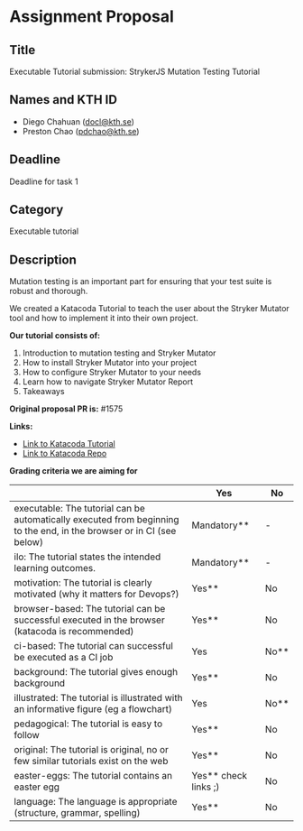 # Assignment Proposal

## Title

Executable Tutorial submission: StrykerJS Mutation Testing Tutorial

## Names and KTH ID

- Diego Chahuan (docl@kth.se)
- Preston Chao (pdchao@kth.se)

## Deadline

Deadline for task 1


## Category

Executable tutorial

## Description
Mutation testing is an important part for ensuring that your test suite is robust and thorough.

We created a Katacoda Tutorial to teach the user about the Stryker Mutator tool and how to implement it into their own project. 

<strong>Our tutorial consists of:</strong>

<ol>
 <li>Introduction to mutation testing and Stryker Mutator</li>
 <li>How to install Stryker Mutator into your project</li>
 <li>How to configure Stryker Mutator to your needs</li>
 <li>Learn how to navigate Stryker Mutator Report</li>
 <li>Takeaways</li>
</ol>

<strong>Original proposal PR is:</strong> #1575

<strong>Links:</strong>
* [Link to Katacoda Tutorial](https://www.katacoda.com/diego-chahuan/scenarios/mutator)
* [Link to Katacoda Repo](https://github.com/dchahuan/katacoda-scenarios)

<strong>Grading criteria we are aiming for</strong>

|                                             | Yes | No | 
|-------------------------------------------- | ----|----|
|executable: The tutorial can be automatically executed from beginning to the end, in the browser or in CI (see below) | Mandatory** | - | 
|ilo: The tutorial states the intended learning outcomes. | Mandatory** | - | 
|motivation: The tutorial is clearly motivated (why it matters for Devops?) | Yes** | No | 
|browser-based: The tutorial can be successful executed in the browser (katacoda is recommended) | Yes** | No | 
|ci-based: The tutorial can successful be executed as a CI job | Yes | No** | 
|background: The tutorial gives enough background | Yes** | No | 
|illustrated: The tutorial is illustrated with an informative figure (eg a flowchart) | Yes | No** | 
|pedagogical: The tutorial is easy to follow  | Yes** | No | 
|original: The tutorial is original, no or few similar tutorials exist on the web | Yes** | No |
|easter-eggs: The tutorial contains an easter egg | Yes** check links ;)| No |
|language: The language is appropriate (structure, grammar, spelling) | Yes** | No |